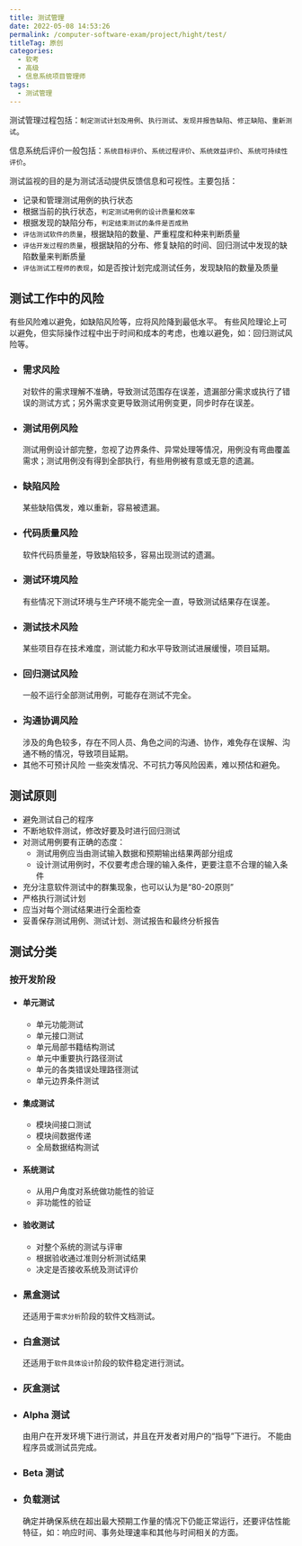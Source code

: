 ```yaml
---
title: 测试管理
date: 2022-05-08 14:53:26
permalink: /computer-software-exam/project/hight/test/
titleTag: 原创
categories:
  - 软考
  - 高级
  - 信息系统项目管理师
tags:
  - 测试管理
---
```

测试管理过程包括：`制定测试计划及用例`、`执行测试`、`发现并报告缺陷`、`修正缺陷`、`重新测试`。

信息系统后评价一般包括：`系统目标评价`、`系统过程评价`、`系统效益评价`、`系统可持续性评价`。

测试监视的目的是为测试活动提供反馈信息和可视性。主要包括：
- 记录和管理测试用例的执行状态
- 根据当前的执行状态，`判定测试用例的设计质量和效率`
- 根据发现的缺陷分布，`判定结束测试的条件是否成熟`
- `评估测试软件的质量`，根据缺陷的数量、严重程度和种来判断质量
- `评估开发过程的质量`，根据缺陷的分布、修复缺陷的时间、回归测试中发现的缺陷数量来判断质量
- `评估测试工程师的表现`，如是否按计划完成测试任务，发现缺陷的数量及质量


## 测试工作中的风险
有些风险难以避免，如缺陷风险等，应将风险降到最低水平。
有些风险理论上可以避免，但实际操作过程中出于时间和成本的考虑，也难以避免，如：回归测试风险等。
- ### 需求风险
  对软件的需求理解不准确，导致测试范围存在误差，遗漏部分需求或执行了错误的测试方式；另外需求变更导致测试用例变更，同步时存在误差。
- ### 测试用例风险
  测试用例设计部完整，忽视了边界条件、异常处理等情况，用例没有弯曲覆盖需求；测试用例没有得到全部执行，有些用例被有意或无意的遗漏。
- ### 缺陷风险
  某些缺陷偶发，难以重新，容易被遗漏。
- ### 代码质量风险
  软件代码质量差，导致缺陷较多，容易出现测试的遗漏。
- ### 测试环境风险
  有些情况下测试环境与生产环境不能完全一直，导致测试结果存在误差。
- ### 测试技术风险
  某些项目存在技术难度，测试能力和水平导致测试进展缓慢，项目延期。
- ### 回归测试风险
  一般不运行全部测试用例，可能存在测试不完全。
- ### 沟通协调风险
  涉及的角色较多，存在不同人员、角色之间的沟通、协作，难免存在误解、沟通不畅的情况，导致项目延期。
- 其他不可预计风险
  一些突发情况、不可抗力等风险因素，难以预估和避免。

## 测试原则
- 避免测试自己的程序
- 不断地软件测试，修改好要及时进行回归测试
- 对测试用例要有正确的态度：
  - 测试用例应当由测试输入数据和预期输出结果两部分组成
  - 设计测试用例时，不仅要考虑合理的输入条件，更要注意不合理的输入条件
- 充分注意软件测试中的群集现象，也可以认为是“80-20原则”
- 严格执行测试计划
- 应当对每个测试结果进行全面检查
- 妥善保存测试用例、测试计划、测试报告和最终分析报告
## 测试分类
### 按开发阶段
- #### 单元测试
  - 单元功能测试
  - 单元接口测试
  - 单元局部书籍结构测试
  - 单元中重要执行路径测试
  - 单元的各类错误处理路径测试
  - 单元边界条件测试
- #### 集成测试
  - 模块间接口测试
  - 模块间数据传递
  - 全局数据结构测试
- #### 系统测试
  - 从用户角度对系统做功能性的验证
  - 非功能性的验证
- #### 验收测试
  - 对整个系统的测试与评审
  - 根据验收通过准则分析测试结果
  - 决定是否接收系统及测试评价
  

- ### 黑盒测试
  还适用于`需求分析`阶段的软件文档测试。
- ### 白盒测试
  还适用于`软件具体设计`阶段的软件稳定进行测试。
- ### 灰盒测试

- ### Alpha 测试
  由用户在开发环境下进行测试，并且在开发者对用户的“指导”下进行。
  不能由程序员或测试员完成。
- ### Beta 测试

- ### 负载测试
  确定并确保系统在超出最大预期工作量的情况下仍能正常运行，还要评估性能特征，如：响应时间、事务处理速率和其他与时间相关的方面。